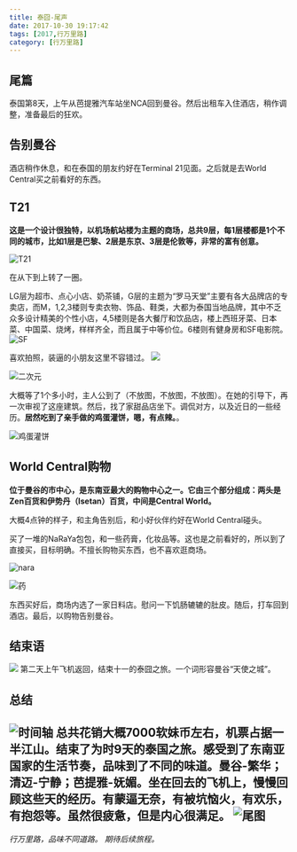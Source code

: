 ```yaml
---
title: 泰囧-尾声
date: 2017-10-30 19:17:42
tags: [2017,行万里路]
category: [行万里路]
---
```

## 尾篇
泰国第8天，上午从芭提雅汽车站坐NCA回到曼谷。然后出租车入住酒店，稍作调整，准备最后的狂欢。

## 告别曼谷
酒店稍作休息，和在泰国的朋友约好在Terminal 21见面。之后就是去World Central买之前看好的东西。
<!--more-->

## T21
**这是一个设计很独特，以机场航站楼为主题的商场，总共9层，每1层楼都是1个不同的城市，比如1层是巴黎、2层是东京、3层是伦敦等，非常的富有创意。**

![T21](http://of7369y0i.bkt.clouddn.com//2017/10/%E6%B3%B0%E5%9B%BD/%E5%B0%BE%E5%A3%B0/T21.jpg)

在从下到上转了一圈。

LG层为超市、点心小店、奶茶铺，G层的主题为“罗马天堂”主要有各大品牌店的专卖店，而M，1,2,3楼则专卖衣物、饰品、鞋类，大都为泰国当地品牌，其中不乏众多设计精美的个性小店，4,5楼则是各大餐厅和饮品店，楼上西班牙菜、日本菜、中国菜、烧烤，样样齐全，而且属于中等价位。6楼则有健身房和SF电影院。
![SF](http://of7369y0i.bkt.clouddn.com//2017/10/%E6%B3%B0%E5%9B%BD/%E5%B0%BE%E5%A3%B0/sf.jpg)

喜欢拍照，装逼的小朋友这里不容错过。
![](http://of7369y0i.bkt.clouddn.com//2017/10/%E6%B3%B0%E5%9B%BD/%E5%B0%BE%E5%A3%B0/%E6%A1%A5.jpg)

![二次元](http://of7369y0i.bkt.clouddn.com//2017/10/%E6%B3%B0%E5%9B%BD/%E5%B0%BE%E5%A3%B0/%E4%BA%8C%E6%AC%A1%E5%85%83.jpg)

大概等了1个多小时，主人公到了（不放图，不放图，不放图）。在她的引导下，再一次审视了这座建筑。然后，找了家甜品店坐下。调侃对方，以及近日的一些经历。**居然吃到了亲手做的鸡蛋灌饼，嗯，有点辣。**。

![鸡蛋灌饼](http://of7369y0i.bkt.clouddn.com//2017/10/%E6%B3%B0%E5%9B%BD/%E5%B0%BE%E5%A3%B0/%E9%B8%A1%E8%9B%8B%E7%81%8C%E9%A5%BC.jpg)

## World Central购物
**位于曼谷的市中心，是东南亚最大的购物中心之一。它由三个部分组成：两头是Zen百货和伊势丹（Isetan）百货，中间是Central World。**

大概4点钟的样子，和主角告别后，和小好伙伴约好在World Central碰头。

买了一堆的NaRaYa包包，和一些药膏，化妆品等。这也是之前看好的，所以到了直接买，目标明确。不擅长购物买东西，也不喜欢逛商场。

![nara](http://of7369y0i.bkt.clouddn.com//2017/10/%E6%B3%B0%E5%9B%BD/%E5%B0%BE%E5%A3%B0/nara.jpg)

![药](http://of7369y0i.bkt.clouddn.com//2017/10/%E6%B3%B0%E5%9B%BD/%E5%B0%BE%E5%A3%B0/%E8%8D%AF.jpg)

东西买好后，商场内选了一家日料店。慰问一下饥肠辘辘的肚皮。随后，打车回到酒店。最后，以购物告别曼谷。

## 结束语
![](http://of7369y0i.bkt.clouddn.com//2017/10/%E6%B3%B0%E5%9B%BD/%E5%B0%BE%E5%A3%B0/%E5%A5%B6%E6%98%94.jpg)
第二天上午飞机返回，结束十一的泰囧之旅。一个词形容曼谷“天使之城”。

## 总结
![时间轴](http://of7369y0i.bkt.clouddn.com//2017/10/%E6%B3%B0%E5%9B%BD/%E5%B0%BE%E5%A3%B0/%E6%97%B6%E9%97%B4%E8%BD%B4.jpg)
总共花销大概7000软妹币左右，机票占据一半江山。结束了为时9天的泰国之旅。感受到了东南亚国家的生活节奏，品味到了不同的味道。曼谷-繁华；清迈-宁静；芭提雅-妩媚。坐在回去的飞机上，慢慢回顾这些天的经历。有蒙逼无奈，有被坑恼火，有欢乐，有抱怨等。虽然很疲惫，但是内心很满足。
![尾图](http://of7369y0i.bkt.clouddn.com//2017/10/%E6%B3%B0%E5%9B%BD/%E5%B0%BE%E5%A3%B0/%E5%B0%BE%E5%9B%BE.jpg)
---
*行万里路，品味不同道路。 期待后续旅程。*
